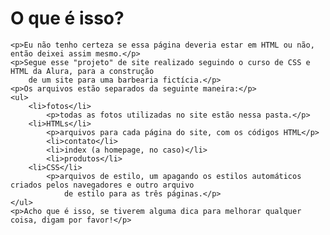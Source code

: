 <!DOCTYPE html>
<html lang="en">
<head>
    <meta charset="UTF-8">
    <meta http-equiv="X-UA-Compatible" content="IE=edge">
    <meta name="viewport" content="width=device-width, initial-scale=1.0">
    <title>read.me</title>
</head>
<body>
    <h1>O que é isso?</h1>

    <p>Eu não tenho certeza se essa página deveria estar em HTML ou não, então deixei assim mesmo.</p>
    <p>Segue esse "projeto" de site realizado seguindo o curso de CSS e HTML da Alura, para a construção 
        de um site para uma barbearia fictícia.</p>
    <p>Os arquivos estão separados da seguinte maneira:</p>
    <ul>
        <li>fotos</li>
            <p>todas as fotos utilizadas no site estão nessa pasta.</p>
        <li>HTMLs</li>
            <p>arquivos para cada página do site, com os códigos HTML</p>
            <li>contato</li>
            <li>index (a homepage, no caso)</li>
            <li>produtos</li>
        <li>CSS</li>
            <p>arquivos de estilo, um apagando os estilos automáticos criados pelos navegadores e outro arquivo
                de estilo para as três páginas.</p>
    </ul>
    <p>Acho que é isso, se tiverem alguma dica para melhorar qualquer coisa, digam por favor!</p>
</body>
</html>